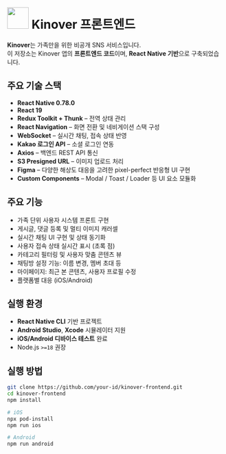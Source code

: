 # <img src="https://avatars.githubusercontent.com/u/206313018?s=200&v=4" width="50"/> Kinover 프론트엔드

**Kinover**는 가족만을 위한 비공개 SNS 서비스입니다.  
이 저장소는 Kinover 앱의 **프론트엔드 코드**이며, **React Native 기반**으로 구축되었습니다.

## 주요 기술 스택

- **React Native 0.78.0**
- **React 19**
- **Redux Toolkit + Thunk** – 전역 상태 관리
- **React Navigation** – 화면 전환 및 네비게이션 스택 구성
- **WebSocket** – 실시간 채팅, 접속 상태 반영
- **Kakao 로그인 API** – 소셜 로그인 연동
- **Axios** – 백엔드 REST API 통신
- **S3 Presigned URL** – 이미지 업로드 처리
- **Figma** – 다양한 해상도 대응을 고려한 pixel-perfect 반응형 UI 구현
- **Custom Components** – Modal / Toast / Loader 등 UI 요소 모듈화

## 주요 기능

- 가족 단위 사용자 시스템 프론트 구현
- 게시글, 댓글 등록 및 멀티 이미지 캐러셀
- 실시간 채팅 UI 구현 및 상태 동기화
- 사용자 접속 상태 실시간 표시 (초록 점)
- 카테고리 필터링 및 사용자 맞춤 콘텐츠 뷰
- 채팅방 설정 기능: 이름 변경, 멤버 초대 등
- 마이페이지: 최근 본 콘텐츠, 사용자 프로필 수정
- 플랫폼별 대응 (iOS/Android)

## 실행 환경

- **React Native CLI** 기반 프로젝트
- **Android Studio**, **Xcode** 시뮬레이터 지원
- **iOS/Android 디바이스 테스트** 완료
- Node.js `>=18` 권장

## 실행 방법

```bash
git clone https://github.com/your-id/kinover-frontend.git
cd kinover-frontend
npm install

# iOS
npx pod-install
npm run ios

# Android
npm run android

